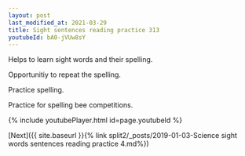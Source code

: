 ```yaml
---
layout: post
last_modified_at: 2021-03-29
title: Sight sentences reading practice 313
youtubeId: bA0-jVUw8sY
---
```

 
 
Helps to learn sight words and their spelling.

Opportunitiy to repeat the spelling. 

Practice spelling. 
 
Practice for spelling bee competitions. 
 
{% include youtubePlayer.html id=page.youtubeId %}
 
 

[Next]({{ site.baseurl }}{% link  split2/_posts/2019-01-03-Science sight words sentences reading practice 4.md%})
 
